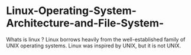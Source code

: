 # Linux-Operating-System-Architecture-and-File-System-
Whats is linux ? 
Linux borrows heavily from the well-established family of UNIX operating systems. Linux was inspired by UNIX, but it is not UNIX.
